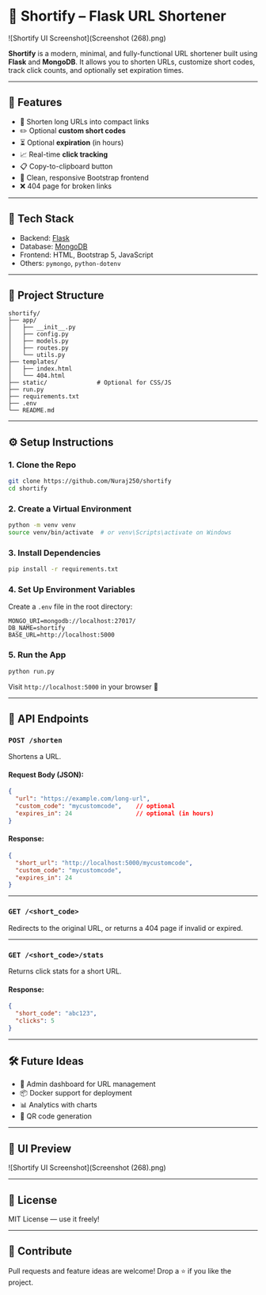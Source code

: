 # 🔗 Shortify – Flask URL Shortener

![Shortify UI Screenshot](Screenshot (268).png) <!-- Add a screenshot if you'd like -->

**Shortify** is a modern, minimal, and fully-functional URL shortener built using **Flask** and **MongoDB**. It allows you to shorten URLs, customize short codes, track click counts, and optionally set expiration times.

---

## 🚀 Features

- 🔗 Shorten long URLs into compact links
- ✏️ Optional **custom short codes**
- ⏳ Optional **expiration** (in hours)
- 📈 Real-time **click tracking**
- 📋 Copy-to-clipboard button
- 🎨 Clean, responsive Bootstrap frontend
- ❌ 404 page for broken links

---

## 🧱 Tech Stack

- Backend: [Flask](https://flask.palletsprojects.com/)
- Database: [MongoDB](https://www.mongodb.com/)
- Frontend: HTML, Bootstrap 5, JavaScript
- Others: `pymongo`, `python-dotenv`

---

## 📂 Project Structure

```
shortify/
├── app/
│   ├── __init__.py
│   ├── config.py
│   ├── models.py
│   ├── routes.py
│   └── utils.py
├── templates/
│   ├── index.html
│   └── 404.html
├── static/              # Optional for CSS/JS
├── run.py
├── requirements.txt
├── .env
└── README.md
```

---

## ⚙️ Setup Instructions

### 1. Clone the Repo

```bash
git clone https://github.com/Nuraj250/shortify
cd shortify
```

### 2. Create a Virtual Environment

```bash
python -m venv venv
source venv/bin/activate  # or venv\Scripts\activate on Windows
```

### 3. Install Dependencies

```bash
pip install -r requirements.txt
```

### 4. Set Up Environment Variables

Create a `.env` file in the root directory:

```env
MONGO_URI=mongodb://localhost:27017/
DB_NAME=shortify
BASE_URL=http://localhost:5000
```

### 5. Run the App

```bash
python run.py
```

Visit `http://localhost:5000` in your browser 🎉

---

## 📡 API Endpoints

### `POST /shorten`

Shortens a URL.

#### Request Body (JSON):
```json
{
  "url": "https://example.com/long-url",
  "custom_code": "mycustomcode",    // optional
  "expires_in": 24                  // optional (in hours)
}
```

#### Response:
```json
{
  "short_url": "http://localhost:5000/mycustomcode",
  "custom_code": "mycustomcode",
  "expires_in": 24
}
```

---

### `GET /<short_code>`

Redirects to the original URL, or returns a 404 page if invalid or expired.

---

### `GET /<short_code>/stats`

Returns click stats for a short URL.

#### Response:
```json
{
  "short_code": "abc123",
  "clicks": 5
}
```

---

## 🛠 Future Ideas

- 🔐 Admin dashboard for URL management
- 📦 Docker support for deployment
- 📊 Analytics with charts
- 💬 QR code generation

---

## 📸 UI Preview

![Shortify UI Screenshot](Screenshot (268).png) <!-- Add a screenshot if you'd like -->

---

## 📄 License

MIT License — use it freely!

---

## 🤝 Contribute

Pull requests and feature ideas are welcome! Drop a ⭐ if you like the project.
```

